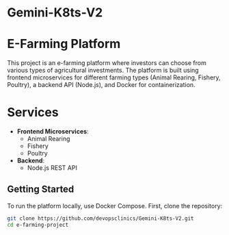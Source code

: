 # Gemini-K8ts-V2

# E-Farming Platform

This project is an e-farming platform where investors can choose from various types of agricultural investments. The platform is built using frontend microservices for different farming types (Animal Rearing, Fishery, Poultry), a backend API (Node.js), and Docker for containerization.

# Services

- **Frontend Microservices**:
  - Animal Rearing
  - Fishery
  - Poultry
- **Backend**:
  - Node.js REST API

## Getting Started

To run the platform locally, use Docker Compose. First, clone the repository:

```bash
git clone https://github.com/devopsclinics/Gemini-K8ts-V2.git
cd e-farming-project
